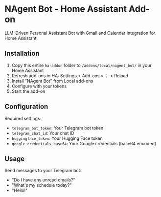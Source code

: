# NAgent Bot - Home Assistant Add-on

LLM-Driven Personal Assistant Bot with Gmail and Calendar integration for Home Assistant.

## Installation

1. Copy this entire `ha-addon` folder to `/addons/local/nagent_bot/` in your Home Assistant
2. Refresh add-ons in HA: Settings > Add-ons > ⋮ > Reload
3. Install "NAgent Bot" from Local add-ons
4. Configure with your tokens
5. Start the add-on

## Configuration

Required settings:
- `telegram_bot_token`: Your Telegram bot token
- `telegram_chat_id`: Your chat ID  
- `huggingface_token`: Your Hugging Face token
- `google_credentials_base64`: Your Google credentials (base64 encoded)

## Usage

Send messages to your Telegram bot:
- "Do I have any unread emails?"
- "What's my schedule today?"
- "Hello!"